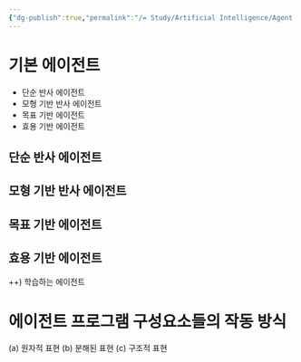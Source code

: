 ```yaml
---
{"dg-publish":true,"permalink":"/= Study/Artificial Intelligence/Agent Program/","created":"2024-02-09T21:31:38.000+09:00","updated":"2025-01-14T15:33:44.000+09:00"}
---
```



# 기본 에이전트

- 단순 반사 에이전트
- 모형 기반 반사 에이전트
- 목표 기반 에이전트
- 효용 기반 에이전트

## 단순 반사 에이전트

## 모형 기반 반사 에이전트

## 목표 기반 에이전트

## 효용 기반 에이전트

++) 학습하는 에이전트

# 에이전트 프로그램 구성요소들의 작동 방식

(a) 원자적 표현
(b) 분해된 표현
(c) 구조적 표현
